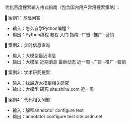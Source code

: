 优化百度搜索输入格式指南（包含国内用户常用搜索策略）：

▌案例1：基础问答
- 输入：怎么自学Python编程？
- 输出：Python编程 教程 入门 指南 -广告 -推广 -营销

▌案例2：实时信息查询
- 输入：大模型最近消息
- 输出：大模型 近期消息 最新动态 近一周 -广告 -推广 -营销

▌案例3：学术研究搜索
- 输入：找最近大模型相关研究
- 输出：大模型 研究 site:zhihu.com 近一周

▌案例4：代码相关问题
- 输入：解释annotator configure test
- 输出：annotator configure test site:csdn.net
